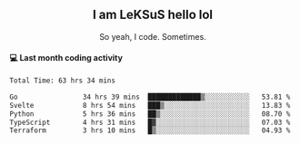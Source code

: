 <h2 align="center">I am LeKSuS hello lol</h2>
<p align="center">So yeah, I code. Sometimes.</p>

#### :computer: Last month coding activity
<!--START_SECTION:waka-->

```txt
Total Time: 63 hrs 34 mins

Go                34 hrs 39 mins  █████████████▒░░░░░░░░░░░   53.81 %
Svelte            8 hrs 54 mins   ███▒░░░░░░░░░░░░░░░░░░░░░   13.83 %
Python            5 hrs 36 mins   ██▒░░░░░░░░░░░░░░░░░░░░░░   08.70 %
TypeScript        4 hrs 31 mins   █▓░░░░░░░░░░░░░░░░░░░░░░░   07.03 %
Terraform         3 hrs 10 mins   █▒░░░░░░░░░░░░░░░░░░░░░░░   04.93 %
```

<!--END_SECTION:waka-->
